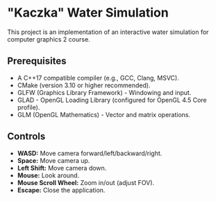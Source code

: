 # "Kaczka" Water Simulation

This project is an implementation of an interactive water simulation for computer graphics 2 course.

## Prerequisites

* A C++17 compatible compiler (e.g., GCC, Clang, MSVC).
* CMake (version 3.10 or higher recommended).
* GLFW (Graphics Library Framework) - Windowing and input.
* GLAD - OpenGL Loading Library (configured for OpenGL 4.5 Core profile).
* GLM (OpenGL Mathematics) - Vector and matrix operations.

## Controls

* **WASD:** Move camera forward/left/backward/right.
* **Space:** Move camera up.
* **Left Shift:** Move camera down.
* **Mouse:** Look around.
* **Mouse Scroll Wheel:** Zoom in/out (adjust FOV).
* **Escape:** Close the application.

